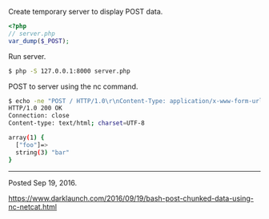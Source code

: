 Create temporary server to display POST data.
```php
<?php
// server.php
var_dump($_POST);
```

Run server.
```bash
$ php -S 127.0.0.1:8000 server.php
```

POST to server using the nc command.
```bash
$ echo -ne "POST / HTTP/1.0\r\nContent-Type: application/x-www-form-urlencoded\r\nTransfer-Encoding: chunked\r\n\r\n4\r\nfoo=\r\n3\r\nbar\r\n0\r\n\r\n" | nc 127.0.0.1 8000
HTTP/1.0 200 OK
Connection: close
Content-type: text/html; charset=UTF-8

array(1) {
  ["foo"]=>
  string(3) "bar"
}
```

---

Posted Sep 19, 2016.

https://www.darklaunch.com/2016/09/19/bash-post-chunked-data-using-nc-netcat.html